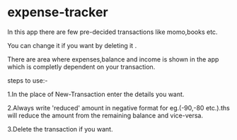 # expense-tracker
In this app there are few pre-decided transactions like momo,books etc.

You can change it if you want by deleting it .

There are  area where expenses,balance and income is shown in the app which is  completly  dependent on your transaction.


steps to use:-

1.In the place of New-Transaction enter the details you want.

2.Always write 'reduced' amount in negative format for eg.(-90,-80 etc.).ths will reduce the amount from the remaining balance and vice-versa.

3.Delete the transaction if you want.

